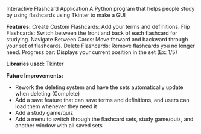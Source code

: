 Interactive Flashcard Application
A Python program that helps people study by using flashcards using Tkinter to make a GUI

**Features:**
Create Custom Flashcards: Add your terms and definitions.
Flip Flashcards: Switch between the front and back of each flashcard for studying.
Navigate Between Cards: Move forward and backward through your set of flashcards.
Delete Flashcards: Remove flashcards you no longer need.
Progress bar: Displays your current position in the set (Ex: 1/5)

**Libraries used:**
  Tkinter

**Future Improvements:**
* Rework the deleting system and have the sets automatically update when deleting (Complete)
* Add a save feature that can save terms and definitions, and users can load them whenever they need it
* Add a study game/quiz
* Add a menu to switch through the flashcard sets, study game/quiz, and another window with all saved sets
  
